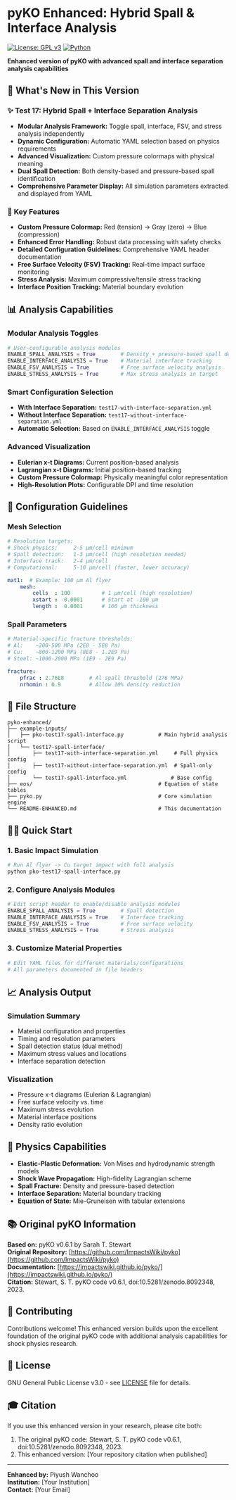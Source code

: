 # pyKO Enhanced: Hybrid Spall & Interface Analysis

[![License: GPL v3](https://img.shields.io/badge/License-GPLv3-blue.svg)](https://www.gnu.org/licenses/gpl-3.0)
[![Python](https://img.shields.io/badge/python-3.8+-blue.svg)](https://www.python.org/downloads/)

**Enhanced version of pyKO with advanced spall and interface separation analysis capabilities**

## 🚀 What's New in This Version

### ✨ **Test 17: Hybrid Spall + Interface Separation Analysis**
- **Modular Analysis Framework:** Toggle spall, interface, FSV, and stress analysis independently
- **Dynamic Configuration:** Automatic YAML selection based on physics requirements
- **Advanced Visualization:** Custom pressure colormaps with physical meaning
- **Dual Spall Detection:** Both density-based and pressure-based spall identification
- **Comprehensive Parameter Display:** All simulation parameters extracted and displayed from YAML

### 🎯 **Key Features**
- **Custom Pressure Colormap:** Red (tension) → Gray (zero) → Blue (compression)
- **Enhanced Error Handling:** Robust data processing with safety checks
- **Detailed Configuration Guidelines:** Comprehensive YAML header documentation
- **Free Surface Velocity (FSV) Tracking:** Real-time impact surface monitoring
- **Stress Analysis:** Maximum compressive/tensile stress tracking
- **Interface Position Tracking:** Material boundary evolution

## 📊 **Analysis Capabilities**

### **Modular Analysis Toggles**
```python
# User-configurable analysis modules
ENABLE_SPALL_ANALYSIS = True        # Density + pressure-based spall detection
ENABLE_INTERFACE_ANALYSIS = True    # Material interface tracking  
ENABLE_FSV_ANALYSIS = True          # Free surface velocity analysis
ENABLE_STRESS_ANALYSIS = True       # Max stress analysis in target
```

### **Smart Configuration Selection**
- **With Interface Separation:** `test17-with-interface-separation.yml`
- **Without Interface Separation:** `test17-without-interface-separation.yml`
- **Automatic Selection:** Based on `ENABLE_INTERFACE_ANALYSIS` toggle

### **Advanced Visualization**
- **Eulerian x-t Diagrams:** Current position-based analysis
- **Lagrangian x-t Diagrams:** Initial position-based tracking
- **Custom Pressure Colormap:** Physically meaningful color representation
- **High-Resolution Plots:** Configurable DPI and time resolution

## 🔧 **Configuration Guidelines**

### **Mesh Selection**
```yaml
# Resolution targets:
# Shock physics:     2-5 μm/cell minimum
# Spall detection:   1-3 μm/cell (high resolution needed)
# Interface track:   2-4 μm/cell
# Computational:     5-10 μm/cell (faster, lower accuracy)

mat1:  # Example: 100 μm Al flyer
    mesh:
        cells  : 100          # 1 μm/cell (high resolution)
        xstart : -0.0001      # Start at -100 μm 
        length :  0.0001      # 100 μm thickness
```

### **Spall Parameters**
```yaml
# Material-specific fracture thresholds:
# Al:    ~200-500 MPa (2E8 - 5E8 Pa)
# Cu:    ~800-1200 MPa (8E8 - 1.2E9 Pa)
# Steel: ~1000-2000 MPa (1E9 - 2E9 Pa)

fracture:
    pfrac : 2.76E8        # Al spall threshold (276 MPa)
    nrhomin : 0.9         # Allow 10% density reduction
```

## 📁 **File Structure**

```
pyko-enhanced/
├── example-inputs/
│   ├── pko-test17-spall-interface.py           # Main hybrid analysis script
│   └── test17-spall-interface/
│       ├── test17-with-interface-separation.yml     # Full physics config
│       ├── test17-without-interface-separation.yml  # Spall-only config
│       └── test17-spall-interface.yml              # Base config
├── eos/                                        # Equation of state tables
├── pyko.py                                     # Core simulation engine
└── README-ENHANCED.md                          # This documentation
```

## 🏃‍♂️ **Quick Start**

### **1. Basic Impact Simulation**
```python
# Run Al flyer -> Cu target impact with full analysis
python pko-test17-spall-interface.py
```

### **2. Configure Analysis Modules**
```python
# Edit script header to enable/disable analysis modules
ENABLE_SPALL_ANALYSIS = True        # Spall detection
ENABLE_INTERFACE_ANALYSIS = True    # Interface tracking
ENABLE_FSV_ANALYSIS = True          # Free surface velocity
ENABLE_STRESS_ANALYSIS = True       # Stress analysis
```

### **3. Customize Material Properties**
```yaml
# Edit YAML files for different materials/configurations
# All parameters documented in file headers
```

## 📈 **Analysis Output**

### **Simulation Summary**
- Material configuration and properties
- Timing and resolution parameters
- Spall detection status (dual method)
- Maximum stress values and locations
- Interface separation detection

### **Visualization**
- Pressure x-t diagrams (Eulerian & Lagrangian)
- Free surface velocity vs. time
- Maximum stress evolution
- Material interface positions
- Density ratio evolution

## 🔬 **Physics Capabilities**

- **Elastic-Plastic Deformation:** Von Mises and hydrodynamic strength models
- **Shock Wave Propagation:** High-fidelity Lagrangian scheme
- **Spall Fracture:** Density and pressure-based detection
- **Interface Separation:** Material boundary tracking
- **Equation of State:** Mie-Gruneisen with tabular extensions

## 📚 **Original pyKO Information**

**Based on:** pyKO v0.6.1 by Sarah T. Stewart  
**Original Repository:** [https://github.com/ImpactsWiki/pyko](https://github.com/ImpactsWiki/pyko)  
**Documentation:** [https://impactswiki.github.io/pyko/](https://impactswiki.github.io/pyko/)  
**Citation:** Stewart, S. T. pyKO code v0.6.1, doi:10.5281/zenodo.8092348, 2023.

## 🤝 **Contributing**

Contributions welcome! This enhanced version builds upon the excellent foundation of the original pyKO code with additional analysis capabilities for shock physics research.

## 📄 **License**

GNU General Public License v3.0 - see [LICENSE](LICENSE) file for details.

## 🎓 **Citation**

If you use this enhanced version in your research, please cite both:
1. The original pyKO code: Stewart, S. T. pyKO code v0.6.1, doi:10.5281/zenodo.8092348, 2023.
2. This enhanced version: [Your repository citation when published]

---

**Enhanced by:** Piyush Wanchoo  
**Institution:** [Your Institution]  
**Contact:** [Your Email]
